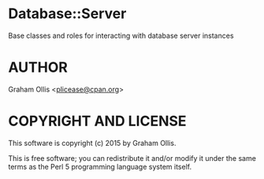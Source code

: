 # Database::Server

Base classes and roles for interacting with database server instances

# AUTHOR

Graham Ollis &lt;plicease@cpan.org>

# COPYRIGHT AND LICENSE

This software is copyright (c) 2015 by Graham Ollis.

This is free software; you can redistribute it and/or modify it under
the same terms as the Perl 5 programming language system itself.
